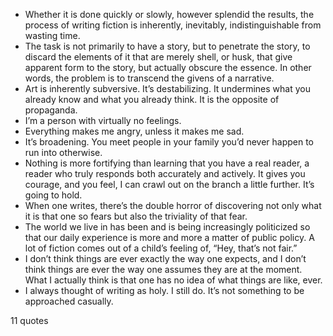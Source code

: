  - Whether it is done quickly or slowly, however splendid the results, the process of writing fiction is inherently, inevitably, indistinguishable from wasting time.
 - The task is not primarily to have a story, but to penetrate the story, to discard the elements of it that are merely shell, or husk, that give apparent form to the story, but actually obscure the essence. In other words, the problem is to transcend the givens of a narrative.
 - Art is inherently subversive. It’s destabilizing. It undermines what you already know and what you already think. It is the opposite of propaganda.
 - I’m a person with virtually no feelings.
 - Everything makes me angry, unless it makes me sad.
 - It’s broadening. You meet people in your family you’d never happen to run into otherwise.
 - Nothing is more fortifying than learning that you have a real reader, a reader who truly responds both accurately and actively. It gives you courage, and you feel, I can crawl out on the branch a little further. It’s going to hold.
 - When one writes, there’s the double horror of discovering not only what it is that one so fears but also the triviality of that fear.
 - The world we live in has been and is being increasingly politicized so that our daily experience is more and more a matter of public policy. A lot of fiction comes out of a child’s feeling of, “Hey, that’s not fair.”
 - I don’t think things are ever exactly the way one expects, and I don’t think things are ever the way one assumes they are at the moment. What I actually think is that one has no idea of what things are like, ever.
 - I always thought of writing as holy. I still do. It’s not something to be approached casually.

11 quotes